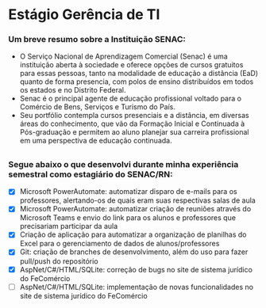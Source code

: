 # Estágio Gerência de TI

### Um breve resumo sobre a Instituição SENAC:
- O Serviço Nacional de Aprendizagem Comercial (Senac) é uma instituição aberta à sociedade e oferece opções de cursos gratuitos para essas pessoas, tanto na modalidade de educação a distância (EaD) quanto de forma presencia, com polos de ensino distribuídos em todos os estados e no Distrito Federal.
- Senac é o principal agente de educação profissional voltado para o Comércio de Bens, Serviços e Turismo do País.
- Seu portfólio contempla cursos presenciais e a distância, em diversas áreas do conhecimento, que vão da Formação Inicial e Continuada à Pós-graduação e permitem ao aluno planejar sua carreira profissional em uma perspectiva de educação continuada.

##
### Segue abaixo o que desenvolvi durante minha experiência semestral como estagiário do SENAC/RN:


- [x] Microsoft PowerAutomate: automatizar disparo de e-mails para os professores, alertando-os de quais eram suas respectivas salas de aula
- [x] Microsoft PowerAutomate: automatizar criação de reuniões através do Microsoft Teams e envio do link para os alunos e professores que precisariam participar da aula
- [x] Criação de aplicação para automatizar a organização de planilhas do Excel para o gerenciamento de dados de alunos/professores
- [x] Git: criação de branches de desenvolvimento, além do uso para fazer pull/push do repositório
- [x] AspNet/C#/HTML/SQLite: correção de bugs no site de sistema jurídico do FeComércio
- [ ] AspNet/C#/HTML/SQLite: implementação de novas funcionalidades no site de sistema jurídico do FeComércio

##
